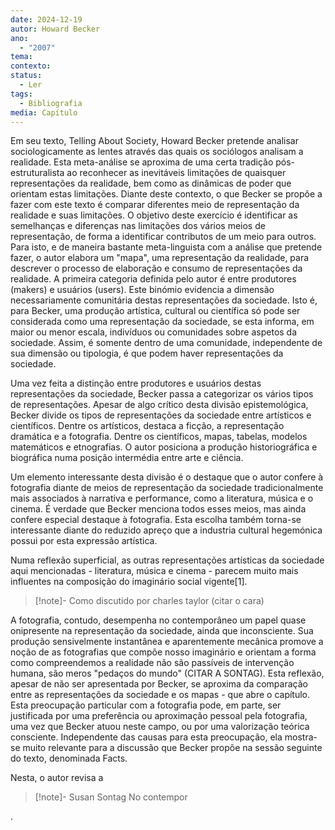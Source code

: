 ```yaml
---
date: 2024-12-19
autor: Howard Becker
ano:
  - "2007"
tema: 
contexto: 
status:
  - Ler
tags:
  - Bibliografia
media: Capítulo
---
```


Em seu texto, Telling About Society, Howard Becker pretende analisar sociologicamente as lentes através das quais os sociólogos analisam a realidade. Esta meta-análise se aproxima de uma certa tradição pós-estruturalista ao reconhecer as inevitáveis limitações de quaisquer representações da realidade, bem como as dinâmicas de poder que orientam estas limitações. 
Diante deste contexto, o que Becker se propõe a fazer com este texto é comparar diferentes meio de representação da realidade e suas limitações. O objetivo deste exercício é identificar as semelhanças e diferenças nas limitações dos vários meios de representação, de forma a identificar contributos de um meio para outros.
Para isto, e de maneira bastante meta-linguista com a análise que pretende fazer, o autor elabora um "mapa", uma representação da realidade, para descrever o processo de elaboração e consumo de representações da realidade. 
A primeira categoria definida pelo autor é entre produtores (makers) e usuários (users). Este binómio evidencia a dimensão necessariamente comunitária destas representações da sociedade. Isto é, para Becker, uma produção artística, cultural ou científica só pode ser considerada como uma representação da sociedade, se esta informa, em maior ou menor escala, indivíduos ou comunidades sobre aspetos da sociedade. Assim, é somente dentro de uma comunidade, independente de sua dimensão ou tipologia, é que podem haver representações da sociedade. 

Uma vez feita a distinção entre produtores e usuários destas representações da sociedade, Becker passa a categorizar os vários tipos de representações. Apesar de algo crítico desta divisão epistemológica, Becker divide os tipos de representações da sociedade entre artísticos e científicos. Dentre os artísticos, destaca a ficção, a representação dramática e a fotografia. Dentre os científicos, mapas, tabelas, modelos matemáticos e etnografias. O autor posiciona a produção historiográfica e biográfica numa posição intermédia entre arte e ciência. 

Um elemento interessante desta divisão é o destaque que o autor confere à fotografia diante de meios de representação da sociedade tradicionalmente mais associados à narrativa e performance, como a literatura, música e o cinema. É verdade que Becker menciona todos esses meios, mas ainda confere especial destaque à fotografia. Esta escolha também torna-se interessante diante do reduzido apreço que a industria cultural hegemónica possui por esta expressão artística. 

Numa reflexão superficial, as outras representações artísticas da sociedade aqui mencionadas - literatura, música e cinema - parecem muito mais influentes na composição do imaginário social vigente[1].
>[!note]- Como discutido por charles taylor (citar o cara)

A fotografia, contudo, desempenha no contemporâneo um papel quase onipresente na representação da sociedade, ainda que inconsciente. Sua produção sensivelmente instantânea e aparentemente mecânica promove a noção de as fotografias que compõe nosso imaginário e orientam a forma como compreendemos a realidade não são passíveis de intervenção humana, são meros "pedaços do mundo" (CITAR A SONTAG). 
Esta reflexão, apesar de não ser apresentada por Becker, se aproxima da comparação entre as representações da sociedade e os mapas - que abre o capítulo. 
Esta preocupação particular com a fotografia pode, em parte, ser justificada por uma preferência ou aproximação pessoal pela fotografia, uma vez que Becker atuou neste campo, ou por uma valorização teórica consciente. Independente das causas para esta preocupação, ela mostra-se muito relevante para a discussão que Becker propõe na sessão seguinte do texto, denominada Facts.

Nesta, o autor revisa a 
>[!note]- Susan Sontag
>No contempor

.